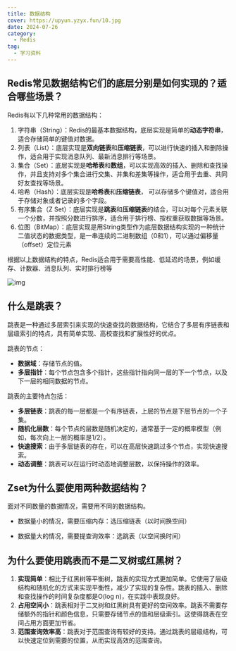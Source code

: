 ```yaml
---
title: 数据结构
cover: https://upyun.yzyx.fun/10.jpg
date: 2024-07-26
category:
  - Redis
tag:
  - 学习资料
---
```


<!-- more -->
## Redis常见数据结构它们的底层分别是如何实现的？适合哪些场景？

Redis有以下几种常用的数据结构：

1. 字符串（String）：Redis的最基本数据结构，底层实现是简单的**动态字符串**，适合存储简单的键值对数据。
2. 列表（List）：底层实现是**双向链表**和**压缩链表**，可以进行快速的插入和删除操作，适合用于实现消息队列、最新消息排行等场景。
3. 集合（Set）：底层实现是**哈希表**和**数组**，可以实现高效的插入、删除和查找操作，并且支持对多个集合进行交集、并集和差集等操作，适合用于去重、共同好友查找等场景。
4. 哈希（Hash）：底层实现是**哈希表**和**压缩链表**， 可以存储多个键值对，适合用于存储对象或者记录的多个字段。
5. 有序集合（Z Set）：底层实现是**跳表**和**压缩链表**的结合，可以对每个元素关联一个分数，并按照分数进行排序，适合用于排行榜、按权重获取数据等场景。
6. 位图（BitMap）：底层实现是用String类型作为底层数据结构实现的一种统计二值状态的数据类型，是一串连续的二进制数组（0和1），可以通过偏移量（offset）定位元素

根据以上数据结构的特点，Redis适合用于需要高性能、低延迟的场景，例如缓存、计数器、消息队列、实时排行榜等

![img](\assets\9fa26a74965efbf0f56b707a03bb9b7f-20230309232459468.png)

## 什么是跳表？

​	跳表是一种通过多层索引来实现的快速查找的数据结构，它结合了多层有序链表和层级索引的特点，具有简单实现、高校查找和扩展性好的优点。

跳表的节点：

- **数据域**：存储节点的值。
- **多层指针**：每个节点包含多个指针，这些指针指向同一层的下一个节点，以及下一层的相同数据的节点。

跳表的主要特点包括：

- **多层链表**：跳表的每一层都是一个有序链表，上层的节点是下层节点的一个子集。
- **随机化层数**：每个节点的层数是随机决定的，通常基于一定的概率模型（例如，每次向上一层的概率是1/2）。
- **快速搜索**：由于多层链表的存在，可以在高层快速跳过多个节点，实现快速搜索。
- **动态调整**：跳表可以在运行时动态地调整层数，以保持操作的效率。

## Zset为什么要使用两种数据结构？

面对不同数量的数据情况，需要用不同的数据结构。

- 数据量小的情况，需要压缩内存：选压缩链表（以时间换空间）

- 数据量大的情况，需要提查询效率：选跳表（以空间换时间）

## 为什么要使用跳表而不是二叉树或红黑树？

1. **实现简单**：相比于红黑树等平衡树，跳表的实现方式更加简单。它使用了层级结构和随机化的方式来实现平衡性，减少了实现的复杂性。跳表的插入、删除和查找操作的时间复杂度都是O(log n)，在实践中表现良好。
2. **占用空间小**：跳表相对于二叉树和红黑树具有更好的空间效率。跳表不需要存储额外的指针和颜色信息，只需要存储节点的值和层级索引。这使得跳表在空间占用方面更加节省。
3. **范围查询效率高**：跳表对于范围查询有较好的支持。通过跳表的层级结构，可以快速定位到需要的位置，从而实现高效的范围查询。


